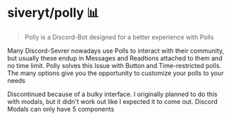 # siveryt/polly 📊

> Polly is a Discord-Bot designed for a better experience with Polls

Many Discord-Sevrer nowadays use Polls to interact with their community, but usually these endup in Messages and Readtions attached to them and no time limit. Polly solves this Issue with Button and Time-restricted polls.
The many options give you the opportunity to customize your polls to your needs

Discontinued because of a bulky interface. I originally planned to do this with modals, but it didn't work out like I expected it to come out. Discord Modals can only have 5 components
